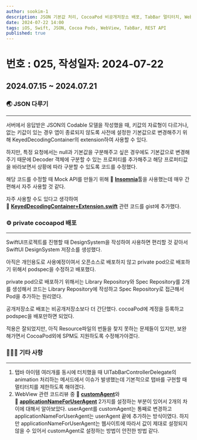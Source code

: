 ```yaml
---
author: sookim-1
description: JSON 기본값 처리, CocoaPod 비공개저장소 배포, TabBar 멀티터치, WebView UserAgent
date: 2024-07-22 14:00
tags: iOS, Swift, JSON, Cocoa Pods, WebView, TabBar, REST API
published: true
---
```

# 번호 : 025, 작성일자: 2024-07-22
## 2024.07.15 ~ 2024.07.21
### 🌏 JSON 다루기
---

서버에서 응답받은 JSON의 Codable 모델을 작성했을 때, 키값의 자료형이 다르거나, 없는 키값이 있는 경우 앱이 종료되지 않도록 사전에 설정한 기본값으로 변경해주기 위해 KeyedDecodingContainer의 extension하여 사용할 수 있다.

하지만, 특정 요청에서는 null과 기본값을 구분해주고 싶은 경우에도 기본값으로 변경해주기 때문에 Decoder 객체에 구분할 수 있는 프로퍼티를 추가해주고 해당 프로퍼티값을 바라보면서 상황에 따라 구분할 수 있도록 코드를 수정했다.

해당 코드를 수정할 때 Mock API를 만들기 위해 🔗 [**Insomnia**](https://insomnia.rest/)툴을 사용했는데 매우 간편해서 자주 사용할 것 같다.

자주 사용할 수도 있다고 생각하여  🔗 [**KeyedDecodingContainer+Extension.swift**](https://gist.github.com/sookim-1/24118584ae49a5c1f5d11e03a4c50de9) 관련 코드를 gist에 추가했다.

### ⚙️ private cocoapod 배포

---

SwiftUI프로젝트를 진행할 때 DesignSystem을 작성하여 사용하면 편리할 것 같아서 SwiftUI DesignSystem 저장소를 생성했다.

아직은 개인용도로 사용예정이여서 오픈소스로 배포하지 않고 private pod으로 배포하기 위해서 podspec을 수정하고 배포했다.

private pod으로 배포하기 위해서는 Library Repository와 Spec Repository를 2개를 생성해서 코드는 Library Repository에 작성하고 Spec Repository로 접근해서 Pod을 추가하는 원리였다.

공개저장소로 배포는 비공개저장소보다 더 간단했다. cocoaPod에 계정을 등록하고 podspec을 배포만하면 되었다.

적용은 잘되었지만, 아직 Resource파일의 번들을 찾지 못하는 문제들이 있지만, 보완해가면서 CocoaPod외에 SPM도 지원하도록 수정해가야겠다.

### 🙋🏻‍♂️ 기타 사항

---

1. 탭바 아이템 여러개를 동시에 터치했을 때 UITabBarControllerDelegate의 animation 처리하는 메서드에서 이슈가 발생했는데 기본적으로 탭바를 구현할 때 멀티터치를 제한하도록 해야겠다.
2. WebView 관련 코드리뷰 중 🔗 [**customAgent**](https://developer.apple.com/documentation/webkit/wkwebview/1414950-customuseragent)와 🔗 [**applicationNameForUserAgent**](https://developer.apple.com/documentation/webkit/wkwebviewconfiguration/1395665-applicationnameforuseragent) 2가지를 설정하는 부분이 있어서 2개의 차이에 대해서 알아보았다. userAgent를 customAgent는 통째로 변경하고 applicationNameForUserAgent는 userAgent 끝에 추가하는 방식이였다. 하지만 applicationNameForUserAgent는 웹사이트에 따라서 값이 제대로 설정되지 않을 수 있어서 customAgent로 설정하는 방법이 안전한 방법 같다.

